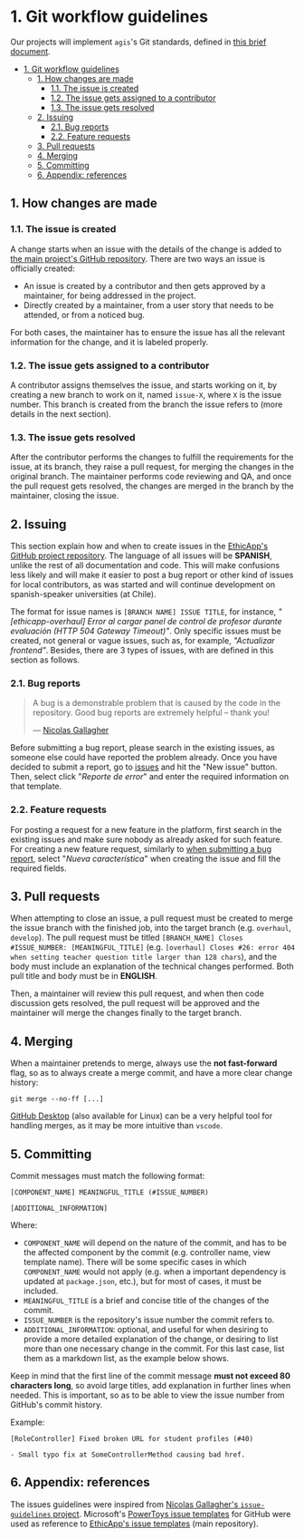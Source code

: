 # 1. Git workflow guidelines

Our projects will implement `agis`'s Git standards, defined in [this brief document](https://github.com/agis/git-style-guide/tree/3636597136ca32412382e1885ec46adb538ec7dc#readme).

- [1. Git workflow guidelines](#1-git-workflow-guidelines)
  - [1. How changes are made](#1-how-changes-are-made)
    - [1.1. The issue is created](#11-the-issue-is-created)
    - [1.2. The issue gets assigned to a contributor](#12-the-issue-gets-assigned-to-a-contributor)
    - [1.3. The issue gets resolved](#13-the-issue-gets-resolved)
  - [2. Issuing](#2-issuing)
    - [2.1. Bug reports](#21-bug-reports)
    - [2.2. Feature requests](#22-feature-requests)
  - [3. Pull requests](#3-pull-requests)
  - [4. Merging](#4-merging)
  - [5. Committing](#5-committing)
  - [6. Appendix: references](#6-appendix-references)

## 1. How changes are made

### 1.1. The issue is created

A change starts when an issue with the details of the change is added to [the main project's GitHub repository](https://github.com/EthicApp-Development/ethicapp-main). There are two ways an issue is officially created:

- An issue is created by a contributor and then gets approved by a maintainer, for being addressed in the project.
- Directly created by a maintainer, from a user story that needs to be attended, or from a noticed bug.

For both cases, the maintainer has to ensure the issue has all the relevant information for the change, and it is labeled properly.

### 1.2. The issue gets assigned to a contributor

A contributor assigns themselves the issue, and starts working on it, by creating a new branch to work on it, named `issue-X`, where `X` is the issue number. This branch is created from the branch the issue refers to (more details in the next section).

### 1.3. The issue gets resolved

After the contributor performs the changes to fulfill the requirements for the issue, at its branch, they raise a pull request, for merging the changes in the original branch. The maintainer performs code reviewing and QA, and once the pull request gets resolved, the changes are merged in the branch by the maintainer, closing the issue.

## 2. Issuing

This section explain how and when to create issues in the [EthicApp's GitHub project repository](https://github.com/EthicApp-Development/ethicapp-main). The language of all issues will be **SPANISH**, unlike the rest of all documentation and code. This will make confusions less likely and will make it easier to post a bug report or other kind of issues for local contributors, as was started and will continue development on spanish-speaker universities (at Chile).

The format for issue names is `[BRANCH NAME] ISSUE TITLE`, for instance, *"[ethicapp-overhaul] Error al cargar panel de control de profesor durante evaluación (HTTP 504 Gateway Timeout)"*. Only specific issues must be created, not general or vague issues, such as, for example, *"Actualizar frontend"*. Besides, there are 3 types of issues, with are defined in this section as follows.

### 2.1. Bug reports

> A bug is a demonstrable problem that is caused by the code in the repository. Good bug reports are extremely helpful – thank you!
>
> — [Nicolas Gallagher](https://github.com/necolas/issue-guidelines/blob/2f69c9092efb4bae76592ae2eccdcb045bb333ca/CONTRIBUTING.md)

Before submitting a bug report, please search in the existing issues, as someone else could have reported the problem already. Once you have decided to submit a report, go to [issues](https://github.com/EthicApp-Development/ethicapp-main/issues) and hit the "New issue" button. Then, select click "*Reporte de error*" and enter the required information on that template.

<!-- TODO: example with screenshot -->

### 2.2. Feature requests

For posting a request for a new feature in the platform, first search in the existing issues and make sure nobody as already asked for such feature. For creating a new feature request, similarly to [when submitting a bug report](#21-bug-reports), select "*Nueva característica*" when creating the issue and fill the required fields.

<!-- TODO: example with screenshot -->

<!-- TODO: mention that, for questions and discussion, a Discord server will be used, in which contributors can join -->

## 3. Pull requests

When attempting to close an issue, a pull request must be created to merge the issue branch with the finished job, into the target branch (e.g. `overhaul`, `develop`). The pull request must be titled `[BRANCH_NAME] Closes #ISSUE_NUMBER: [MEANINGFUL_TITLE]` (e.g. `[overhaul] Closes #26: error 404 when setting teacher question title larger than 128 chars`), and the body must include an explanation of the technical changes performed. Both pull title and body must be in **ENGLISH**.

Then, a maintainer will review this pull request, and when then code discussion gets resolved, the pull request will be approved and the maintainer will merge the changes finally to the target branch.

## 4. Merging

When a maintainer pretends to merge, always use the **not fast-forward** flag, so as to always create a merge commit, and have a more clear change history:

```shell
git merge --no-ff [...]
```

[GitHub Desktop](https://desktop.github.com/) (also available for Linux) can be a very helpful tool for handling merges, as it may be more intuitive than `vscode`.

<!-- TODO: tutorial of how to perform a non-fast-forward merge on vscode IDE -->

## 5. Committing

Commit messages must match the following format:

```text
[COMPONENT_NAME] MEANINGFUL_TITLE (#ISSUE_NUMBER)

[ADDITIONAL_INFORMATION]
```

Where:

- `COMPONENT_NAME` will depend on the nature of the commit, and has to be the affected component by the commit (e.g. controller name, view template name). There will be some specific cases in which `COMPONENT_NAME` would not apply (e.g. when a important dependency is updated at `package.json`, etc.), but for most of cases, it must be included.
- `MEANINGFUL_TITLE` is a brief and concise title of the changes of the commit.
- `ISSUE_NUMBER` is the repository's issue number the commit refers to.
- `ADDITIONAL_INFORMATION`: optional, and useful for when desiring to provide a more detailed explanation of the change, or desiring to list more than one necessary change in the commit. For this last case, list them as a markdown list, as the example below shows.

Keep in mind that the first line of the commit message **must not exceed 80 characters long**, so avoid large titles, add explanation in further lines when needed. This is important, so as to be able to view the issue number from GitHub's commit history.

Example:

```text
[RoleController] Fixed broken URL for student profiles (#40)

- Small typo fix at SomeControllerMethod causing bad href.
```

<!-- TODO: diagram where all branches and their purpose are clear (e.g. explained distinction between main and overhaul), or should this be done only when the project is near-ready to be published? -->

## 6. Appendix: references

The issues guidelines were inspired from [Nicolas Gallagher's `issue-guidelines` project](https://github.com/necolas/issue-guidelines/blob/master/CONTRIBUTING.md). Microsoft's [PowerToys issue templates](https://github.com/microsoft/PowerToys/tree/main/.github/ISSUE_TEMPLATE) for GitHub were used as reference to [EthicApp's issue templates](https://github.com/EthicApp-Development/ethicapp-main/tree/master/.github/ISSUE_TEMPLATE) (main repository).
